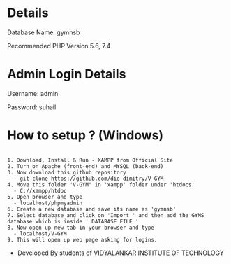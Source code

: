 # Details

Database Name: gymnsb

Recommended PHP Version 5.6, 7.4

# Admin Login Details

Username: admin

Password: suhail

# How to setup ? (Windows)
```

1. Download, Install & Run - XAMPP from Official Site
2. Turn on Apache (front-end) and MYSQL (back-end)
3. Now download this github repository 
  - git clone https://github.com/die-dimitry/V-GYM
4. Move this folder 'V-GYM" in 'xampp' folder under 'htdocs'
  - C://xampp/htdoc
5. Open browser and type 
  - localhost/phpmyadmin
6. Create a new database and save its name as 'gymnsb'
7. Select database and click on 'Import ' and then add the GYMS database which is inside ' DATABASE FILE '
8. Now open up new tab in your browser and type
  - localhost/V-GYM
9. This will open up web page asking for logins.

```


* Developed By students of VIDYALANKAR INSTITUTE OF TECHNOLOGY

